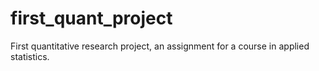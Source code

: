 # first_quant_project
First quantitative research project, an assignment for a course in applied statistics.
